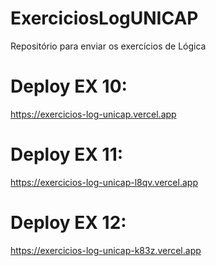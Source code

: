 # ExerciciosLogUNICAP
Repositório para enviar os exercícios de Lógica

# Deploy EX 10:
https://exercicios-log-unicap.vercel.app

# Deploy EX 11:
https://exercicios-log-unicap-l8qv.vercel.app

# Deploy EX 12:
https://exercicios-log-unicap-k83z.vercel.app
